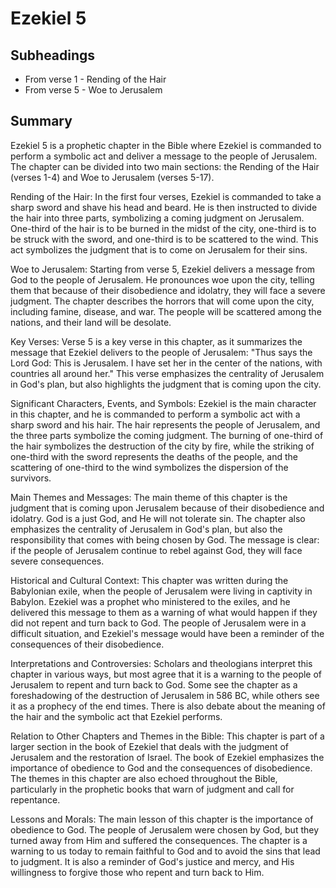 # Ezekiel 5

## Subheadings

* From verse 1 - Rending of the Hair
* From verse 5 - Woe to Jerusalem

## Summary

Ezekiel 5 is a prophetic chapter in the Bible where Ezekiel is commanded to perform a symbolic act and deliver a message to the people of Jerusalem. The chapter can be divided into two main sections: the Rending of the Hair (verses 1-4) and Woe to Jerusalem (verses 5-17).

Rending of the Hair:
In the first four verses, Ezekiel is commanded to take a sharp sword and shave his head and beard. He is then instructed to divide the hair into three parts, symbolizing a coming judgment on Jerusalem. One-third of the hair is to be burned in the midst of the city, one-third is to be struck with the sword, and one-third is to be scattered to the wind. This act symbolizes the judgment that is to come on Jerusalem for their sins.

Woe to Jerusalem:
Starting from verse 5, Ezekiel delivers a message from God to the people of Jerusalem. He pronounces woe upon the city, telling them that because of their disobedience and idolatry, they will face a severe judgment. The chapter describes the horrors that will come upon the city, including famine, disease, and war. The people will be scattered among the nations, and their land will be desolate.

Key Verses:
Verse 5 is a key verse in this chapter, as it summarizes the message that Ezekiel delivers to the people of Jerusalem: "Thus says the Lord God: This is Jerusalem. I have set her in the center of the nations, with countries all around her." This verse emphasizes the centrality of Jerusalem in God's plan, but also highlights the judgment that is coming upon the city.

Significant Characters, Events, and Symbols:
Ezekiel is the main character in this chapter, and he is commanded to perform a symbolic act with a sharp sword and his hair. The hair represents the people of Jerusalem, and the three parts symbolize the coming judgment. The burning of one-third of the hair symbolizes the destruction of the city by fire, while the striking of one-third with the sword represents the deaths of the people, and the scattering of one-third to the wind symbolizes the dispersion of the survivors.

Main Themes and Messages:
The main theme of this chapter is the judgment that is coming upon Jerusalem because of their disobedience and idolatry. God is a just God, and He will not tolerate sin. The chapter also emphasizes the centrality of Jerusalem in God's plan, but also the responsibility that comes with being chosen by God. The message is clear: if the people of Jerusalem continue to rebel against God, they will face severe consequences.

Historical and Cultural Context:
This chapter was written during the Babylonian exile, when the people of Jerusalem were living in captivity in Babylon. Ezekiel was a prophet who ministered to the exiles, and he delivered this message to them as a warning of what would happen if they did not repent and turn back to God. The people of Jerusalem were in a difficult situation, and Ezekiel's message would have been a reminder of the consequences of their disobedience.

Interpretations and Controversies:
Scholars and theologians interpret this chapter in various ways, but most agree that it is a warning to the people of Jerusalem to repent and turn back to God. Some see the chapter as a foreshadowing of the destruction of Jerusalem in 586 BC, while others see it as a prophecy of the end times. There is also debate about the meaning of the hair and the symbolic act that Ezekiel performs.

Relation to Other Chapters and Themes in the Bible:
This chapter is part of a larger section in the book of Ezekiel that deals with the judgment of Jerusalem and the restoration of Israel. The book of Ezekiel emphasizes the importance of obedience to God and the consequences of disobedience. The themes in this chapter are also echoed throughout the Bible, particularly in the prophetic books that warn of judgment and call for repentance.

Lessons and Morals:
The main lesson of this chapter is the importance of obedience to God. The people of Jerusalem were chosen by God, but they turned away from Him and suffered the consequences. The chapter is a warning to us today to remain faithful to God and to avoid the sins that lead to judgment. It is also a reminder of God's justice and mercy, and His willingness to forgive those who repent and turn back to Him.